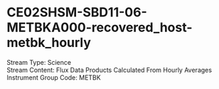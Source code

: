 # CE02SHSM-SBD11-06-METBKA000-recovered_host-metbk_hourly

Stream Type: Science<br>
Stream Content: Flux Data Products Calculated From Hourly Averages<br>
Instrument Group Code: METBK<br>
